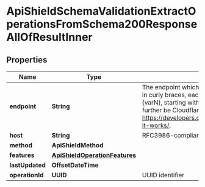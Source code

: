 

# ApiShieldSchemaValidationExtractOperationsFromSchema200ResponseAllOfResultInner


## Properties

| Name | Type | Description | Notes |
|------------ | ------------- | ------------- | -------------|
|**endpoint** | **String** | The endpoint which can contain path parameter templates in curly braces, each will be replaced from left to right with {varN}, starting with {var1}, during insertion. This will further be Cloudflare-normalized upon insertion. See: https://developers.cloudflare.com/rules/normalization/how-it-works/. |  |
|**host** | **String** | RFC3986-compliant host. |  |
|**method** | **ApiShieldMethod** |  |  |
|**features** | [**ApiShieldOperationFeatures**](ApiShieldOperationFeatures.md) |  |  [optional] |
|**lastUpdated** | **OffsetDateTime** |  |  [readonly] |
|**operationId** | **UUID** | UUID identifier |  [readonly] |



